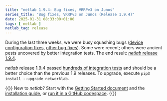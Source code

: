 ```yaml
---
title: "netlab 1.9.4: Bug fixes, VRRPv3 on Junos"
series_title: "Bug fixes, VRRPv3 on Junos (Release 1.9.4)"
date: 2025-01-31 08:33:00+01:00
tags: [ netlab ]
netlab_tag: release
---
```

During the last three weeks, we were busy squashing bugs ([device configuration fixes](https://netlab.tools/release/1.9/#release-1-9-4-device-fixes), [other bug fixes](https://netlab.tools/release/1.9/#bug-fixes-1-9-4)). Some were recent; others were ancient pests uncovered by better integration tests. The end result: [_netlab_ release 1.9.4](https://netlab.tools/release/1.9/#release-1-9-4).

_netlab_ release 1.9.4 passed [hundreds of integration tests](https://release.netlab.tools/) and should be a better choice than the previous 1.9 releases. To upgrade, execute `pip3 install --upgrade networklab`.

{{<note info>}}
New to *netlab*? Start with the [Getting Started document](https://netlab.tools/tutorials/) and the [installation guide](https://netlab.tools/install/), or [run it in a GitHub codespace](https://blog.ipspace.net/2024/06/bgp-labs-github-codespaces/).
{{</note>}}
